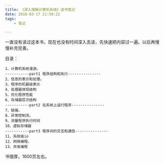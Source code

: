 ```yaml
---
title: 《深入理解计算机系统》读书笔记
date: 2018-03-17 21:50:22
tags:
	- 笔记

---
```




一直没有读过这本书，现在也没有时间深入去读，先快速把内容过一遍。以后再慢慢补充完善。

目录：

```
1、计算机系统漫游。
-----------part1 程序结构和执行---------------
2、信息的表示和处理。
3、程序的机器级表示
4、处理器体现结构
5、优化程序性能
6、存储器层次结构
-----------part2 在系统上运行程序---------------
7、链接。
8、异常控制流。
9、测量程序执行时间
10、虚拟存储器
-----------part3 程序间的交互和通信---------------
11、系统级io
12、网络编程。
13、并发编程
```

书很厚，1600页左右。






